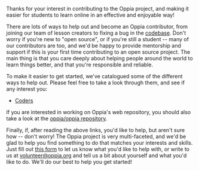 Thanks for your interest in contributing to the Oppia project, and making it easier for students to learn online in an effective and enjoyable way!

There are lots of ways to help out and become an Oppia contributor, from joining our team of lesson creators to fixing a bug in the [codebase](https://github.com/oppia/oppia-android/). Don't worry if you're new to "open source", or if you're still a student -- many of our contributors are too, and we'd be happy to provide mentorship and support if this is your first time contributing to an open source project. The main thing is that you care deeply about helping people around the world to learn things better, and that you're responsible and reliable.

To make it easier to get started, we've catalogued some of the different ways to help out. Please feel free to take a look through them, and see if any interest you:

  * [Coders](https://github.com/oppia/oppia-android/wiki/Contributing-to-Oppia-android)

If you are interested in working on Oppia's web repository, you should also take a look at the [oppia/oppia repository](https://github.com/oppia/oppia).

Finally, if, after reading the above links, you'd like to help, but aren't sure how -- don't worry! The Oppia project is very multi-faceted, and we'd be glad to help you find something to do that matches your interests and skills. Just fill out [this form](https://forms.gle/jEytndtgdsx7BrnV6) to let us know what you'd like to help with, or write to us at [volunteer@oppia.org](mailto:volunteer@oppia.org) and tell us a bit about yourself and what you'd like to do. We'll do our best to help you get started!
